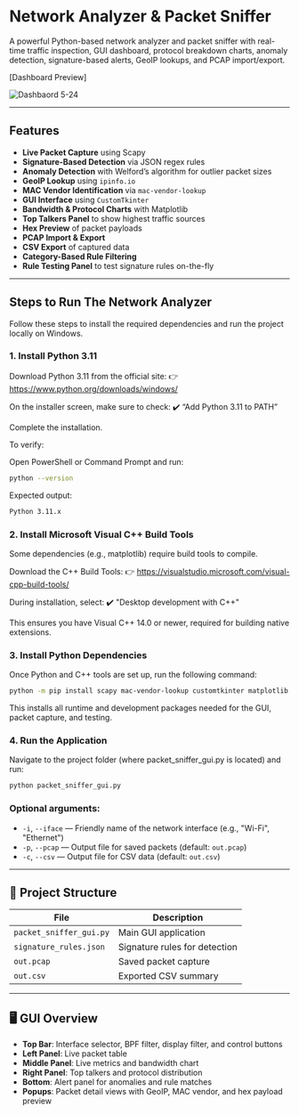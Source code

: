 #  Network Analyzer & Packet Sniffer

A powerful Python-based network analyzer and packet sniffer with real-time traffic inspection, GUI dashboard, protocol breakdown charts, anomaly detection, signature-based alerts, GeoIP lookups, and PCAP import/export.

[Dashboard Preview]


![Dashbaord 5-24](https://github.com/user-attachments/assets/fb26a918-c4f4-4938-9c0d-12e18117a0a9)


---

## Features

- **Live Packet Capture** using Scapy
- **Signature-Based Detection** via JSON regex rules
- **Anomaly Detection** with Welford’s algorithm for outlier packet sizes
- **GeoIP Lookup** using `ipinfo.io`
- **MAC Vendor Identification** via `mac-vendor-lookup`
- **GUI Interface** using `CustomTkinter`
- **Bandwidth & Protocol Charts** with Matplotlib
- **Top Talkers Panel** to show highest traffic sources
- **Hex Preview** of packet payloads
- **PCAP Import & Export**
- **CSV Export** of captured data
- **Category-Based Rule Filtering**
- **Rule Testing Panel** to test signature rules on-the-fly

---

## Steps to Run The Network Analyzer
Follow these steps to install the required dependencies and run the project locally on Windows.
### 1. Install Python 3.11

   Download Python 3.11 from the official site:
    👉 https://www.python.org/downloads/windows/

  On the installer screen, make sure to check:
    ✔️ “Add Python 3.11 to PATH”

   Complete the installation.

To verify:

Open PowerShell or Command Prompt and run:
```bash
python --version
```

Expected output:
```bash
Python 3.11.x
```

### 2. Install Microsoft Visual C++ Build Tools

Some dependencies (e.g., matplotlib) require build tools to compile.

  Download the C++ Build Tools:
    👉 https://visualstudio.microsoft.com/visual-cpp-build-tools/

  During installation, select:
    ✔️ "Desktop development with C++"

  This ensures you have Visual C++ 14.0 or newer, required for building native extensions.

### 3. Install Python Dependencies

   Once Python and C++ tools are set up, run the following command:
```bash
python -m pip install scapy mac-vendor-lookup customtkinter matplotlib requests pytest hypothesis coverage --only-binary matplotlib
```
   This installs all runtime and development packages needed for the GUI, packet capture, and testing.

### 4. Run the Application
 
   Navigate to the project folder (where packet_sniffer_gui.py is located) and run:
```bash
python packet_sniffer_gui.py
```


### Optional arguments:
- `-i`, `--iface` — Friendly name of the network interface (e.g., "Wi-Fi", "Ethernet")
- `-p`, `--pcap` — Output file for saved packets (default: `out.pcap`)
- `-c`, `--csv` — Output file for CSV data (default: `out.csv`)

---

## 📁 Project Structure

| File | Description |
|------|-------------|
| `packet_sniffer_gui.py` | Main GUI application |
| `signature_rules.json` | Signature rules for detection |
| `out.pcap` | Saved packet capture |
| `out.csv` | Exported CSV summary |

---

## 🖥️ GUI Overview

- **Top Bar**: Interface selector, BPF filter, display filter, and control buttons
- **Left Panel**: Live packet table
- **Middle Panel**: Live metrics and bandwidth chart
- **Right Panel**: Top talkers and protocol distribution
- **Bottom**: Alert panel for anomalies and rule matches
- **Popups**: Packet detail views with GeoIP, MAC vendor, and hex payload preview


